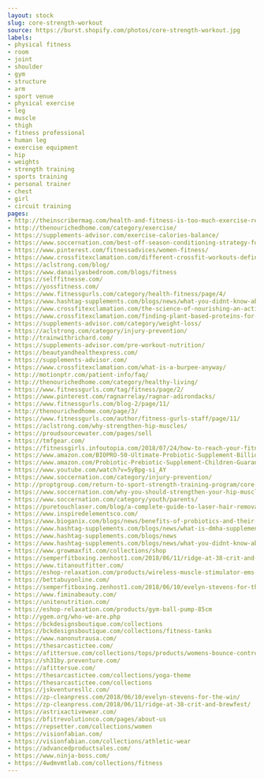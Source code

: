 ```yaml
---
layout: stock
slug: core-strength-workout
source: https://burst.shopify.com/photos/core-strength-workout.jpg
labels:
- physical fitness
- room
- joint
- shoulder
- gym
- structure
- arm
- sport venue
- physical exercise
- leg
- muscle
- thigh
- fitness professional
- human leg
- exercise equipment
- hip
- weights
- strength training
- sports training
- personal trainer
- chest
- girl
- circuit training
pages:
- http://theinscribermag.com/health-and-fitness-is-too-much-exercise-really-a-thing/
- http://thenourichedhome.com/category/exercise/
- https://supplements-advisor.com/exercise-calories-balance/
- https://www.soccernation.com/best-off-season-conditioning-strategy-for-serious-soccer-players/
- https://www.pinterest.com/fitnessadvices/women-fitness/
- https://www.crossfitexclamation.com/different-crossfit-workouts-defined/
- https://aclstrong.com/blog/
- https://www.danailyasbedroom.com/blogs/fitness
- https://selffitnesse.com/
- https://yossfitness.com/
- https://www.fitnessgurls.com/category/health-fitness/page/4/
- https://www.hashtag-supplements.com/blogs/news/what-you-didnt-know-about-beta-alanine-supplement-ingredients-explained
- https://www.crossfitexclamation.com/the-science-of-nourishing-an-active-lifestyle/
- https://www.crossfitexclamation.com/finding-plant-based-proteins-for-your-workout/
- https://supplements-advisor.com/category/weight-loss/
- https://aclstrong.com/category/injury-prevention/
- http://trainwithrichard.com/
- https://supplements-advisor.com/pre-workout-nutrition/
- https://beautyandhealthexpress.com/
- https://supplements-advisor.com/
- https://www.crossfitexclamation.com/what-is-a-burpee-anyway/
- http://motionptr.com/patient-info/faq/
- http://thenourichedhome.com/category/healthy-living/
- https://www.fitnessgurls.com/tag/fitness/page/2/
- https://www.pinterest.com/ragnarrelay/ragnar-adirondacks/
- https://www.fitnessgurls.com/blog-2/page/11/
- http://thenourichedhome.com/page/3/
- https://www.fitnessgurls.com/author/fitness-gurls-staff/page/11/
- https://aclstrong.com/why-strengthen-hip-muscles/
- https://proudsourcewater.com/pages/sell
- https://tmfgear.com/
- https://fitnessgirls.infoutopia.com/2018/07/24/how-to-reach-your-fitness-goals/
- https://www.amazon.com/BIOPRO-50-Ultimate-Probiotic-Supplement-Billion/dp/B01458YYC2
- https://www.amazon.com/Probiotic-Prebiotic-Supplement-Children-Guaranteed/dp/B07B3JCBSX
- https://www.youtube.com/watch?v=5yBpg-si_AY
- https://www.soccernation.com/category/injury-prevention/
- http://proptgroup.com/return-to-sport-strength-training-program/core-strength-workout_925x/
- https://www.soccernation.com/why-you-should-strengthen-your-hip-muscles/
- https://www.soccernation.com/category/youth/parents/
- https://puretouchlaser.com/blog/a-complete-guide-to-laser-hair-removal-aftercare/
- https://www.inspiredelementsco.com/
- https://www.bioganix.com/blogs/news/benefits-of-probiotics-and-their-influence-on-your-health
- https://www.hashtag-supplements.com/blogs/news/what-is-dmha-supplements-ingredients-explained
- https://www.hashtag-supplements.com/blogs/news
- https://www.hashtag-supplements.com/blogs/news/what-you-didnt-know-about-huperzine-a-supplement-ingredients-explained
- https://www.growmaxfit.com/collections/shop
- https://semperfitboxing.zenhost1.com/2018/06/11/ridge-at-38-crit-and-brewfest/
- https://www.titanoutfitter.com/
- https://eshop-relaxation.com/products/wireless-muscle-stimulator-ems-stimulation-body-slimming-beauty-machine-abdominal-muscle-exerciser-training-device-body-massager
- https://bettabuyonline.com/
- https://semperfitboxing.zenhost1.com/2018/06/10/evelyn-stevens-for-the-win/
- https://www.fiminabeauty.com/
- https://unitenutrition.com/
- https://eshop-relaxation.com/products/gym-ball-pump-85cm
- http://ygem.org/who-we-are.php
- https://bckdesignsboutique.com/collections
- https://bckdesignsboutique.com/collections/fitness-tanks
- https://www.nanonutrausa.com/
- https://thesarcastictee.com/
- https://afittersue.com/collections/tops/products/womens-bounce-control-wirefree-high-impact-plus-size-sports-bra
- https://sh31by.preventure.com/
- https://afittersue.com/
- https://thesarcastictee.com/collections/yoga-theme
- https://thesarcastictee.com/collections
- https://jskventuresllc.com/
- https://zp-cleanpress.com/2018/06/10/evelyn-stevens-for-the-win/
- https://zp-cleanpress.com/2018/06/11/ridge-at-38-crit-and-brewfest/
- https://astrixactivewear.com/
- https://bfitrevolutionco.com/pages/about-us
- https://repsetter.com/collections/women
- https://visionfabian.com/
- https://visionfabian.com/collections/athletic-wear
- https://advancedproductsales.com/
- https://www.ninja-boss.com/
- https://4wdmvmtlab.com/collections/fitness
---
```

